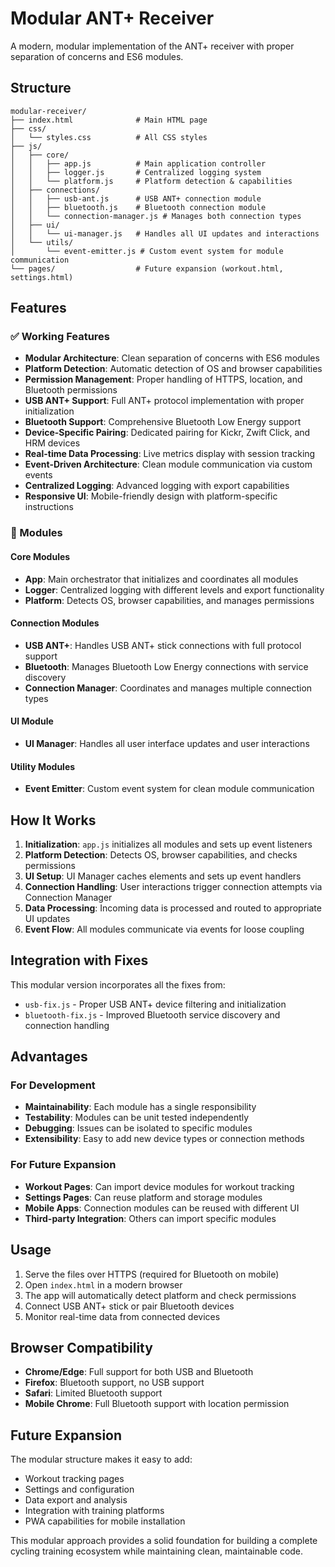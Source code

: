 # Modular ANT+ Receiver

A modern, modular implementation of the ANT+ receiver with proper separation of concerns and ES6 modules.

## Structure

```
modular-receiver/
├── index.html              # Main HTML page
├── css/
│   └── styles.css          # All CSS styles
├── js/
│   ├── core/
│   │   ├── app.js          # Main application controller
│   │   ├── logger.js       # Centralized logging system
│   │   └── platform.js     # Platform detection & capabilities
│   ├── connections/
│   │   ├── usb-ant.js      # USB ANT+ connection module
│   │   ├── bluetooth.js    # Bluetooth connection module
│   │   └── connection-manager.js # Manages both connection types
│   ├── ui/
│   │   └── ui-manager.js   # Handles all UI updates and interactions
│   └── utils/
│       └── event-emitter.js # Custom event system for module communication
└── pages/                  # Future expansion (workout.html, settings.html)
```

## Features

### ✅ Working Features
- **Modular Architecture**: Clean separation of concerns with ES6 modules
- **Platform Detection**: Automatic detection of OS and browser capabilities
- **Permission Management**: Proper handling of HTTPS, location, and Bluetooth permissions
- **USB ANT+ Support**: Full ANT+ protocol implementation with proper initialization
- **Bluetooth Support**: Comprehensive Bluetooth Low Energy support
- **Device-Specific Pairing**: Dedicated pairing for Kickr, Zwift Click, and HRM devices
- **Real-time Data Processing**: Live metrics display with session tracking
- **Event-Driven Architecture**: Clean module communication via custom events
- **Centralized Logging**: Advanced logging with export capabilities
- **Responsive UI**: Mobile-friendly design with platform-specific instructions

### 🔧 Modules

#### Core Modules
- **App**: Main orchestrator that initializes and coordinates all modules
- **Logger**: Centralized logging with different levels and export functionality
- **Platform**: Detects OS, browser capabilities, and manages permissions

#### Connection Modules  
- **USB ANT+**: Handles USB ANT+ stick connections with full protocol support
- **Bluetooth**: Manages Bluetooth Low Energy connections with service discovery
- **Connection Manager**: Coordinates and manages multiple connection types

#### UI Module
- **UI Manager**: Handles all user interface updates and user interactions

#### Utility Modules
- **Event Emitter**: Custom event system for clean module communication

## How It Works

1. **Initialization**: `app.js` initializes all modules and sets up event listeners
2. **Platform Detection**: Detects OS, browser capabilities, and checks permissions
3. **UI Setup**: UI Manager caches elements and sets up event handlers
4. **Connection Handling**: User interactions trigger connection attempts via Connection Manager
5. **Data Processing**: Incoming data is processed and routed to appropriate UI updates
6. **Event Flow**: All modules communicate via events for loose coupling

## Integration with Fixes

This modular version incorporates all the fixes from:
- `usb-fix.js` - Proper USB ANT+ device filtering and initialization
- `bluetooth-fix.js` - Improved Bluetooth service discovery and connection handling

## Advantages

### For Development
- **Maintainability**: Each module has a single responsibility
- **Testability**: Modules can be unit tested independently  
- **Debugging**: Issues can be isolated to specific modules
- **Extensibility**: Easy to add new device types or connection methods

### For Future Expansion
- **Workout Pages**: Can import device modules for workout tracking
- **Settings Pages**: Can reuse platform and storage modules
- **Mobile Apps**: Connection modules can be reused with different UI
- **Third-party Integration**: Others can import specific modules

## Usage

1. Serve the files over HTTPS (required for Bluetooth on mobile)
2. Open `index.html` in a modern browser
3. The app will automatically detect platform and check permissions
4. Connect USB ANT+ stick or pair Bluetooth devices
5. Monitor real-time data from connected devices

## Browser Compatibility

- **Chrome/Edge**: Full support for both USB and Bluetooth
- **Firefox**: Bluetooth support, no USB support
- **Safari**: Limited Bluetooth support
- **Mobile Chrome**: Full Bluetooth support with location permission

## Future Expansion

The modular structure makes it easy to add:
- Workout tracking pages
- Settings and configuration
- Data export and analysis
- Integration with training platforms
- PWA capabilities for mobile installation

This modular approach provides a solid foundation for building a complete cycling training ecosystem while maintaining clean, maintainable code.
